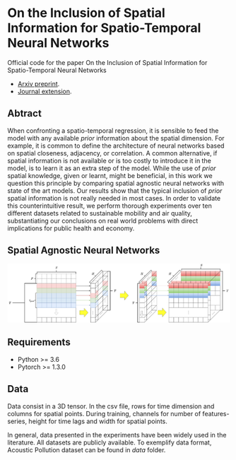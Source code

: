 # On the Inclusion of Spatial Information for Spatio-Temporal Neural Networks

Official code for the paper On the Inclusion of Spatial Information for Spatio-Temporal Neural Networks
- [Arxiv preprint](https://arxiv.org/abs/2007.07559).
- [Journal extension](https://link.springer.com/article/10.1007/s00521-021-06111-6).

## Abtract
When confronting a spatio-temporal regression, it is sensible to feed the model with any available *prior* information about the spatial 
dimension. For example, it is common to define the architecture of neural networks based on spatial closeness, adjacency, or correlation. A common 
alternative, if spatial information is not available or is too costly to introduce it in the model, is to learn it as an extra step of the model. 
While the use of *prior* spatial knowledge, given or learnt, might be beneficial, in this work we question this principle by comparing spatial
agnostic neural networks with state of the art models. Our results show that the typical inclusion of *prior* spatial information is not really
needed in most cases. In order to validate this counterintuitive result, we perform thorough experiments over ten different datasets related to
sustainable mobility and air quality, substantiating our conclusions on real world problems with direct implications for public health and economy.

## Spatial Agnostic Neural Networks
![alt text](images/sann_6.png "sann")

## Requirements
* Python >= 3.6
* Pytorch >= 1.3.0

## Data
Data consist in a 3D tensor. In the csv file, rows for time dimension and columns for spatial points. 
During training, channels for number of features-series, height for time lags and width for spatial points.

In general, data presented in the experiments have been widely used in the literature. All datasets are publicly available.
To exemplify data format, Acoustic Pollution dataset can be found in *data* folder.
